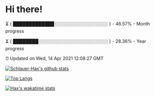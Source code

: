 # Hi there!

⏳ { █████████████░░░░░░░░░░░░░░░░░ } - 46.57% - Month progress

⏳ { ████████░░░░░░░░░░░░░░░░░░░░░░ } - 28.36% - Year progress

⏰ Updated on Wed, 14 Apr 2021 12:08:27 GMT


[![Schlauer-Hax's github stats](https://github-readme-stats.vercel.app/api?username=Schlauer-Hax&show_icons=true&theme=dark&count_private=true)](https://github.com/Schlauer-Hax)


[![Top Langs](https://github-readme-stats.vercel.app/api/top-langs/?username=Schlauer-Hax&layout=compact&theme=dark)](https://github.com/Schlauer-Hax?tab=repositories)


[![Hax's wakatime stats](https://github-readme-stats.vercel.app/api/wakatime?username=Hax&theme=dark)](https://wakatime.com/@Hax)

